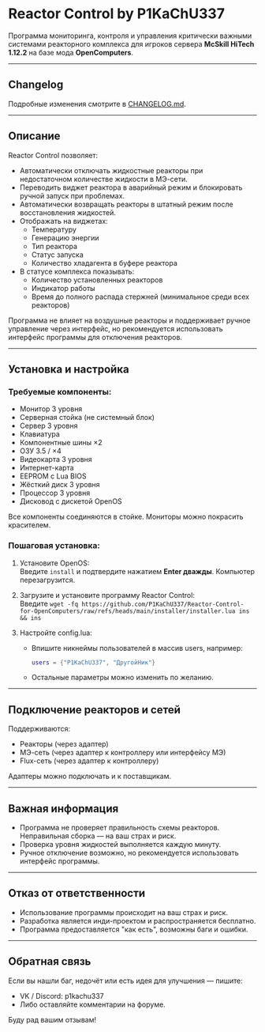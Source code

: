 # Reactor Control by P1KaChU337

Программа мониторинга, контроля и управления критически важными системами реакторного комплекса для игроков сервера **McSkill HiTech 1.12.2** на базе мода **OpenComputers**.

---

## Changelog
Подробные изменения смотрите в [CHANGELOG.md](./CHANGELOG.md).

---

## Описание

Reactor Control позволяет:

- Автоматически отключать жидкостные реакторы при недостаточном количестве жидкости в МЭ-сети.  
- Переводить виджет реактора в аварийный режим и блокировать ручной запуск при проблемах.  
- Автоматически возвращать реакторы в штатный режим после восстановления жидкостей.  
- Отображать на виджетах:
  - Температуру  
  - Генерацию энергии  
  - Тип реактора  
  - Статус запуска  
  - Количество хладагента в буфере реактора  
- В статусе комплекса показывать:
  - Количество установленных реакторов  
  - Индикатор работы  
  - Время до полного распада стержней (минимальное среди всех реакторов)  

Программа не влияет на воздушные реакторы и поддерживает ручное управление через интерфейс, но рекомендуется использовать интерфейс программы для отключения реакторов.

---

## Установка и настройка

### Требуемые компоненты:

- Монитор 3 уровня  
- Серверная стойка (не системный блок)  
- Сервер 3 уровня  
- Клавиатура  
- Компонентные шины ×2  
- ОЗУ 3.5 / ×4  
- Видеокарта 3 уровня  
- Интернет-карта  
- EEPROM с Lua BIOS  
- Жёсткий диск 3 уровня  
- Процессор 3 уровня  
- Дисковод с дискетой OpenOS  

Все компоненты соединяются в стойке. Мониторы можно покрасить красителем.

### Пошаговая установка:

1. Установите OpenOS:  
   Введите ```install``` и подтвердите нажатием **Enter дважды**. Компьютер перезагрузится.

2. Загрузите и установите программу Reactor Control:  
   Введите ```wget -fq https://github.com/P1KaChU337/Reactor-Control-for-OpenComputers/raw/refs/heads/main/installer/installer.lua ins && ins```

3. Настройте config.lua:  
   - Впишите никнеймы пользователей в массив users, например:  
     ```lua
     users = {"P1KaChU337", "ДругойНик"}
     ``` 
   - Остальные параметры можно изменить по желанию.

---

## Подключение реакторов и сетей

Поддерживаются:

- Реакторы (через адаптер)  
- МЭ-сеть (через адаптер к контроллеру или интерфейсу МЭ)  
- Flux-сеть (через адаптер к контроллеру)

Адаптеры можно подключать и к поставщикам.

---

## Важная информация

- Программа не проверяет правильность схемы реакторов. Неправильная сборка — на ваш страх и риск.  
- Проверка уровня жидкостей выполняется каждую минуту.  
- Ручное отключение возможно, но рекомендуется использовать интерфейс программы.

---

## Отказ от ответственности

- Использование программы происходит на ваш страх и риск.  
- Разработка является инди-проектом и распространяется бесплатно.  
- Программа предоставляется "как есть", возможны баги и ошибки.

---

## Обратная связь

Если вы нашли баг, недочёт или есть идея для улучшения — пишите:

- VK / Discord: p1kachu337  
- Либо оставляйте комментарии на форуме.

Буду рад вашим отзывам!
